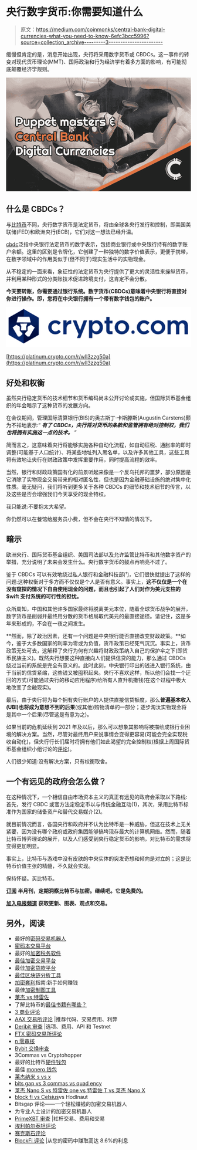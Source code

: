 # 央行数字货币:你需要知道什么

> 原文：<https://medium.com/coinmonks/central-bank-digital-currencies-what-you-need-to-know-6efc3bcc5996?source=collection_archive---------3----------------------->

缓慢但肯定的是，消息开始出现，央行将采用数字货币或 CBDCs。这一事件的转变对现代货币理论(MMT)、国际政治和行为经济学有着多方面的影响，有可能彻底颠覆经济学规则。

![](img/882a8be7784c36f30dc7b2e1256d298f.png)

## 什么是 CBDCs？

与[比特币](https://chrisoncrypto.com/blog/f/unstoppable-the-investment-case-for-bitcoin-in-2021)不同，央行数字货币是法定货币，将由全球各央行发行和控制，即美国美联储(FED)和欧洲央行(ECB)，它们对这一想法已经升温。

[cbdc](https://chrisoncrypto.com/blog/f/fed-chairman-jerome-powell-talks-cbdcs-at-imf-annual-meeting)泛指中央银行法定货币的数字表示，包括商业银行或中央银行持有的数字账户余额。这里的区别是令牌化，它创建了一种独特的数字价值表示，更便于携带，在数字领域中的作用类似于(但不同于)现实生活中的实物现金。

从不稳定的一面来看，象征性的法定货币为央行提供了更大的灵活性来操纵货币，并利用某种形式的分类账技术促进跨境支付，这肯定不会分散。

**今天要转账，你需要通过银行系统。数字货币(CBDCs)意味着中央银行将直接对你进行操作。即，您将在中央银行拥有一个带有数字钱包的账户。**

![](img/42fcdcd69c069c3cda24aa4e99ae91f7.png)

[https://platinum.crypto.com/r/wll3zzg50a](https://platinum.crypto.com/r/wll3zzg50a)

## 好处和权衡

虽然央行稳定货币的技术细节和货币编码尚未公开讨论或实施，但国际货币基金组织的年会暗示了这种货币的发展方向。

在会议期间，管理国际清算银行(BIS)的奥古斯丁·卡斯滕斯(Augustin Carstens)颇为不祥地表示:“ ***有了 CBDCs，央行将对货币的条款和监管拥有绝对控制权，我们也将拥有实施这一点的技术。*** ”

简而言之，这意味着央行将能够实施各种自动化流程，如自动征税、通胀率的即时调整(可能基于人口统计)、将某些地址列入黑名单，以及许多其他工具，这些工具将有效地让央行在财政政策中发挥重要作用，同时提高流程的效率。

当然，银行和财政政策国有化的前景听起来像是一个反乌托邦的噩梦，部分原因是它消除了实物现金交易带来的相对匿名性，但也是因为金融基础设施的绝对集中化性质。毫无疑问，我们将听到更多关于各种 CBDCs 的细节和技术细节的传言，以及这些是否会增强我们今天享受的现金特权。

我只能说:不要抱太大希望。

你仍然可以在餐馆给服务员小费，但不会在央行不知情的情况下。

## 暗示

欧洲央行、国际货币基金组织、美国司法部以及允许监管比特币和其他数字资产的举措，充分说明了未来会发生什么。央行数字货币的鼓点再响亮不过了。

鉴于 CBDCs 可以有效地绕过私人银行和金融科技部门，它们很快就提出了这样的问题:这种权衡对于多方而不仅仅是个人是否有意义。事实上，**这不仅仅是一个在没有窥探的情况下自由使用现金的问题，而且也引起了人们对作为美元支柱的 Swift 支付系统的可行性的担忧。**

众所周知，中国和其他许多国家最终将脱离美元本位，随着全球货币战争的展开，数字货币是削弱并最终用分散的货币格局取代美元的最直接途径。请记住，这是多年来形成的，不会在一夜之间发生。

**然而，除了政治因素，还有一个问题是中央银行能否直接改变财政政策。**如今，鉴于大多数国家的利率为零或为负值，货币政策已经死气沉沉。事实上，货币政策无处可去，这解释了央行为何有兴趣将财政政策纳入自己的保护伞之下(即货币民族主义)。既然央行想要这种直接向人们提供信贷的能力，那么通过 CBDCs 绕过当前的系统是完全有意义的。此时此刻，中央银行印出的钱进入银行系统，由于当前的信贷紧缩，这些钱又被囤积起来。央行不喜欢这样，所以他们会找一个迂回的方式(可能通过央行的移动应用程序)给所有人直升机撒钱(在这个过程中极大地改变了金融现实)。

最后，由于央行将为每个拥有央行账户的人提供直接信贷额度，那么**普遍基本收入(UBI)也将成为意想不到的后果**(或其他)购物清单的一部分；逐步淘汰实物现金将是其中一个后果(尽管这是有意为之)。

如果当前的危机延续到 2021 年及以后，那么可以想象其影响将被描绘成银行业困境的解决方案。当然，尽管对最终用户来说事情会变得更容易(可能会完全实现税收自动化)，但央行行长们届时将拥有他们如此渴望的完全控制权(根据上周国际货币基金组织小组讨论的[评论](https://twitter.com/ChrisOnCrypto1/status/1318164160874688513))。

人们很少知道:没有解决方案，只有权衡取舍。

## 一个有远见的政府会怎么做？

在这种情况下，一个相信自由市场资本主义的真正有远见的政府会采取以下路线:首先，发行 CBDC 或官方法定稳定币以与传统金融互动(1)，其次，采用比特币标准作为国家的储备资产和替代交易媒介(2)。

就目前情况而言，各国央行和政府并不认为比特币是一种威胁，但这在技术上无关紧要，因为没有哪个政府或政府集团能够搞垮现存最大的计算机网络。然而，随着比特币博弈理论的展开，以及人们感受到央行稳定货币的影响，对比特币的需求将变得更加明显。

事实上，比特币与游戏中没有皮肤的中央实体的突发奇想和倾向是对立的；这是比特币价值主张的精髓，不久就会实现。

保持怀疑。买比特币。

[**订阅**](https://chrisoncrypto.com/subscribe) **半月刊，定期洞察比特币与加密。继续吧。它是免费的。**

[**加入电报频道**](https://t.me/chrisoncryptochannel) **获取更新、图表、观点和交易。**

## 另外，阅读

*   最好的[密码交易机器人](/coinmonks/crypto-trading-bot-c2ffce8acb2a)
*   [密码本交易平台](/coinmonks/top-10-crypto-copy-trading-platforms-for-beginners-d0c37c7d698c)
*   最好的[加密税务软件](/coinmonks/best-crypto-tax-tool-for-my-money-72d4b430816b)
*   [最佳加密交易平台](/coinmonks/the-best-crypto-trading-platforms-in-2020-the-definitive-guide-updated-c72f8b874555)
*   最佳[加密贷款平台](/coinmonks/top-5-crypto-lending-platforms-in-2020-that-you-need-to-know-a1b675cec3fa)
*   [最佳区块链分析工具](https://bitquery.io/blog/best-blockchain-analysis-tools-and-software)
*   [加密套利](/coinmonks/crypto-arbitrage-guide-how-to-make-money-as-a-beginner-62bfe5c868f6)指南:新手如何赚钱
*   最佳[加密制图工具](/coinmonks/what-are-the-best-charting-platforms-for-cryptocurrency-trading-85aade584d80)
*   [莱杰 vs 特雷佐](/coinmonks/ledger-vs-trezor-best-hardware-wallet-to-secure-cryptocurrency-22c7a3fd391e)
*   了解比特币的[最佳书籍有哪些？](/coinmonks/what-are-the-best-books-to-learn-bitcoin-409aeb9aff4b)
*   [3 商业评论](/coinmonks/3commas-review-an-excellent-crypto-trading-bot-2020-1313a58bec92)
*   [AAX 交易所评论](/coinmonks/aax-exchange-review-2021-67c5ea09330c) |推荐代码、交易费用、利弊
*   [Deribit 审查](/coinmonks/deribit-review-options-fees-apis-and-testnet-2ca16c4bbdb2) |选项、费用、API 和 Testnet
*   [FTX 密码交易所评论](/coinmonks/ftx-crypto-exchange-review-53664ac1198f)
*   [n 零审核](/coinmonks/ngrave-zero-review-c465cf8307fc)
*   [Bybit 交换审查](/coinmonks/bybit-exchange-review-dbd570019b71)
*   3Commas vs Cryptohopper
*   最好的比特币[硬件钱包](/coinmonks/the-best-cryptocurrency-hardware-wallets-of-2020-e28b1c124069?source=friends_link&sk=324dd9ff8556ab578d71e7ad7658ad7c)
*   最佳 [monero 钱包](https://blog.coincodecap.com/best-monero-wallets)
*   [莱杰纳米 s vs x](https://blog.coincodecap.com/ledger-nano-s-vs-x)
*   [bits gap vs 3 commas vs quad ency](https://blog.coincodecap.com/bitsgap-3commas-quadency)
*   [莱杰 Nano S vs 特雷佐 one vs 特雷佐 T vs 莱杰 Nano X](https://blog.coincodecap.com/ledger-nano-s-vs-trezor-one-ledger-nano-x-trezor-t)
*   [block fi vs Celsius](/coinmonks/blockfi-vs-celsius-vs-hodlnaut-8a1cc8c26630)vs Hodlnaut
*   Bitsgap 评论——一个轻松赚钱的加密交易机器人
*   为专业人士设计的加密交易机器人
*   [PrimeXBT 审查](/coinmonks/primexbt-review-88e0815be858) |杠杆交易、费用和交易
*   [埃利帕尔泰坦评论](/coinmonks/ellipal-titan-review-85e9071dd029)
*   [赛克斯石评论](https://blog.coincodecap.com/secux-stone-hardware-wallet-review)
*   [BlockFi 评论](/coinmonks/blockfi-review-53096053c097) |从您的密码中赚取高达 8.6%的利息